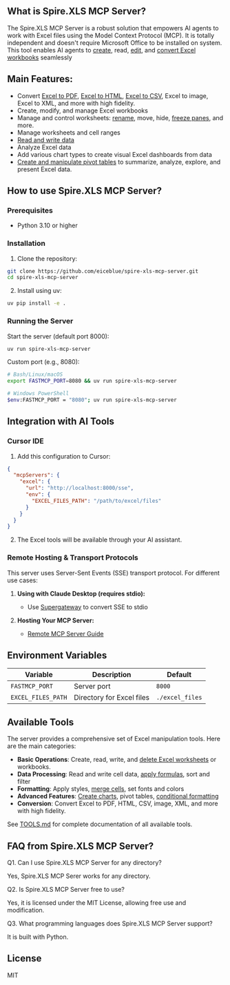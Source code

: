 ## What is Spire.XLS MCP Server?

The Spire.XLS MCP Server is a robust solution that empowers AI agents to work with Excel files using the Model Context Protocol (MCP). It is totally independent and doesn't require Microsoft Office to be installed on system. This tool enables AI agents to [create](https://www.e-iceblue.com/Tutorials/Python/Spire.XLS-for-Python/Program-Guide/Document-Operation/Python-Create-Read-or-Update-Excel-Documents.html), read, [edit](https://www.e-iceblue.com/Tutorials/Python/Spire.XLS-for-Python/Program-Guide/Document-Operation/Python-Edit-Excel-Documents.html), and [convert Excel workbooks](https://www.e-iceblue.com/Tutorials/Python/Spire.XLS-for-Python/Program-Guide/Conversion/Python-Convert-Excel-to-PDF.html) seamlessly

## Main Features: 

- Convert [Excel to PDF](https://www.e-iceblue.com/Tutorials/Python/Spire.XLS-for-Python/Program-Guide/Conversion/Python-Convert-Excel-to-PDF.html), [Excel to HTML](https://www.e-iceblue.com/Tutorials/Python/Spire.XLS-for-Python/Program-Guide/Conversion/Python-Convert-Excel-to-HTML-and-Vice-Versa.html), [Excel to CSV](https://www.e-iceblue.com/Tutorials/Python/Spire.XLS-for-Python/Program-Guide/Conversion/Python-Convert-Excel-to-CSV-and-Vice-Versa.html), Excel to image, Excel to XML, and more with high fidelity.
- Create, modify, and manage Excel workbooks
- Manage and control worksheets: [rename](https://www.e-iceblue.com/Tutorials/Python/Spire.XLS-for-Python/Program-Guide/Worksheet/Python-Change-Worksheet-Names-and-Set-Tab-Colors-in-Excel.html), move, hide, [freeze panes](https://www.e-iceblue.com/Tutorials/Python/Spire.XLS-for-Python/Program-Guide/Cells/Python-Freeze-or-Unfreeze-Panes-in-Excel.html), and more.
- Manage worksheets and cell ranges
- [Read and write data](https://www.e-iceblue.com/Tutorials/Python/Spire.XLS-for-Python/Program-Guide/Document-Operation/Python-Create-Read-or-Update-Excel-Documents.html)
- Analyze Excel data
- Add various chart types to create visual Excel dashboards from data
- [Create and manipulate pivot tables](https://www.e-iceblue.com/Tutorials/Python/Spire.XLS-for-Python/Program-Guide/Pivot-Table/Python-Create-or-Operate-Pivot-Tables-in-Excel.html) to summarize, analyze, explore, and present Excel data.

## How to use Spire.XLS MCP Server?

### Prerequisites

- Python 3.10 or higher

### Installation

1. Clone the repository:
```bash
git clone https://github.com/eiceblue/spire-xls-mcp-server.git
cd spire-xls-mcp-server
```

2. Install using uv:
```bash
uv pip install -e .
```
### Running the Server

Start the server (default port 8000):
```bash
uv run spire-xls-mcp-server
```

Custom port (e.g., 8080):

```bash
# Bash/Linux/macOS
export FASTMCP_PORT=8080 && uv run spire-xls-mcp-server

# Windows PowerShell
$env:FASTMCP_PORT = "8080"; uv run spire-xls-mcp-server
```

## Integration with AI Tools

### Cursor IDE

1. Add this configuration to Cursor:
```json
{
  "mcpServers": {
    "excel": {
      "url": "http://localhost:8000/sse",
      "env": {
        "EXCEL_FILES_PATH": "/path/to/excel/files"
      }
    }
  }
}
```
2. The Excel tools will be available through your AI assistant.

### Remote Hosting & Transport Protocols

This server uses Server-Sent Events (SSE) transport protocol. For different use cases:

1. **Using with Claude Desktop (requires stdio):**
   - Use [Supergateway](https://github.com/supercorp-ai/supergateway) to convert SSE to stdio

2. **Hosting Your MCP Server:**
   - [Remote MCP Server Guide](https://developers.cloudflare.com/agents/guides/remote-mcp-server/)

## Environment Variables

| Variable | Description | Default |
|--------|------|--------|
| `FASTMCP_PORT` | Server port | `8000` |
| `EXCEL_FILES_PATH` | Directory for Excel files | `./excel_files` |

## Available Tools

The server provides a comprehensive set of Excel manipulation tools. Here are the main categories:

- **Basic Operations**: Create, read, write, and [delete Excel worksheets](https://www.e-iceblue.com/Tutorials/Python/Spire.XLS-for-Python/Program-Guide/Worksheet/Python-Move-or-Delete-Worksheets-in-Excel.html) or workbooks.
- **Data Processing**: Read and write cell data, [apply formulas](https://www.e-iceblue.com/Tutorials/Python/Spire.XLS-for-Python/Program-Guide/Formula/Python-Add-or-Read-Formulas-in-Excel.html), sort and filter
- **Formatting**: Apply styles, [merge cells](https://www.e-iceblue.com/Tutorials/Python/Spire.XLS-for-Python/Program-Guide/Cells/Python-Merge-or-Unmerge-Cells-in-Excel.html), set fonts and colors
- **Advanced Features**: [Create charts](https://www.e-iceblue.com/Tutorials/Python/Spire.XLS-for-Python/Program-Guide/Chart/Python-Create-Column-Charts-in-Excel.html), pivot tables, [conditional formatting](https://www.e-iceblue.com/Tutorials/Python/Spire.XLS-for-Python/Program-Guide/Conditional-Formatting/Python-Apply-Conditional-Formatting-in-Excel.html)
- **Conversion**: Convert Excel to PDF, HTML, CSV, image, XML, and more with high fidelity.

See [TOOLS.md](https://github.com/eiceblue/spire-xls-mcp-server/blob/main/TOOLS.md) for complete documentation of all available tools.

## FAQ from Spire.XLS MCP Server?

Q1. Can I use Spire.XLS MCP Server for any directory?

Yes, Spire.XLS MCP Serer works for any directory.

Q2. Is Spire.XLS MCP Server free to use?

Yes, it is licensed under the MIT License, allowing free use and modification.

Q3. What programming languages does Spire.XLS MCP Server support?

It is built with Python.

## License
MIT

